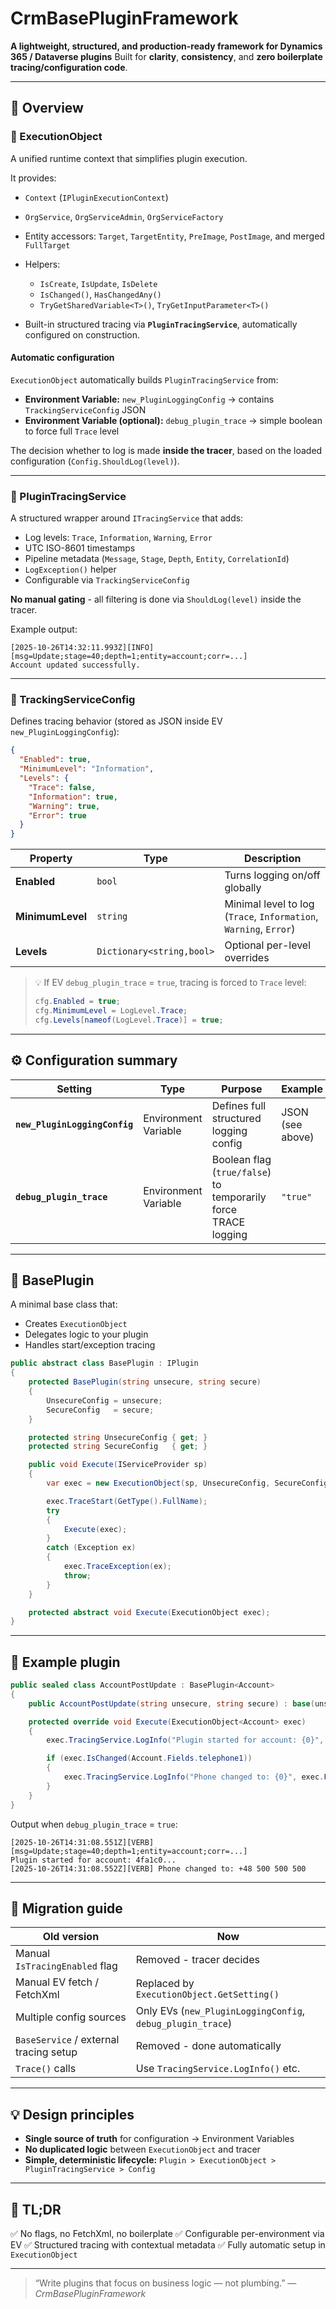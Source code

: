 # CrmBasePluginFramework

**A lightweight, structured, and production-ready framework for Dynamics 365 / Dataverse plugins**
Built for **clarity**, **consistency**, and **zero boilerplate tracing/configuration code**.

---

## 🚀 Overview

### 🔹 ExecutionObject

A unified runtime context that simplifies plugin execution.

It provides:

* `Context` (`IPluginExecutionContext`)
* `OrgService`, `OrgServiceAdmin`, `OrgServiceFactory`
* Entity accessors: `Target`, `TargetEntity`, `PreImage`, `PostImage`, and merged `FullTarget`
* Helpers:

  * `IsCreate`, `IsUpdate`, `IsDelete`
  * `IsChanged()`, `HasChangedAny()`
  * `TryGetSharedVariable<T>()`, `TryGetInputParameter<T>()`
* Built-in structured tracing via **`PluginTracingService`**, automatically configured on construction.

#### Automatic configuration

`ExecutionObject` automatically builds `PluginTracingService` from:

* **Environment Variable:** `new_PluginLoggingConfig` → contains `TrackingServiceConfig` JSON
* **Environment Variable (optional):** `debug_plugin_trace` → simple boolean to force full `Trace` level

The decision whether to log is made **inside the tracer**, based on the loaded configuration (`Config.ShouldLog(level)`).

---

### 🔹 PluginTracingService

A structured wrapper around `ITracingService` that adds:

* Log levels: `Trace`, `Information`, `Warning`, `Error`
* UTC ISO-8601 timestamps
* Pipeline metadata (`Message`, `Stage`, `Depth`, `Entity`, `CorrelationId`)
* `LogException()` helper
* Configurable via `TrackingServiceConfig`

**No manual gating** - all filtering is done via `ShouldLog(level)` inside the tracer.

Example output:

```
[2025-10-26T14:32:11.993Z][INFO][msg=Update;stage=40;depth=1;entity=account;corr=...]
Account updated successfully.
```

---

### 🔹 TrackingServiceConfig

Defines tracing behavior (stored as JSON inside EV `new_PluginLoggingConfig`):

```json
{
  "Enabled": true,
  "MinimumLevel": "Information",
  "Levels": {
    "Trace": false,
    "Information": true,
    "Warning": true,
    "Error": true
  }
}
```

| Property         | Type                      | Description                                                       |
| ---------------- | ------------------------- | ----------------------------------------------------------------- |
| **Enabled**      | `bool`                    | Turns logging on/off globally                                     |
| **MinimumLevel** | `string`                  | Minimal level to log (`Trace`, `Information`, `Warning`, `Error`) |
| **Levels**       | `Dictionary<string,bool>` | Optional per-level overrides                                      |

> 💡 If EV `debug_plugin_trace` = `true`, tracing is forced to `Trace` level:
>
> ```csharp
> cfg.Enabled = true;
> cfg.MinimumLevel = LogLevel.Trace;
> cfg.Levels[nameof(LogLevel.Trace)] = true;
> ```

---

## ⚙️ Configuration summary

| Setting                       | Type                 | Purpose                                                        | Example          |
| ----------------------------- | -------------------- | -------------------------------------------------------------- | ---------------- |
| **`new_PluginLoggingConfig`** | Environment Variable | Defines full structured logging config                         | JSON (see above) |
| **`debug_plugin_trace`**      | Environment Variable | Boolean flag (`true/false`) to temporarily force TRACE logging | `"true"`         |

---

## 🧱 BasePlugin

A minimal base class that:

* Creates `ExecutionObject`
* Delegates logic to your plugin
* Handles start/exception tracing

```csharp
public abstract class BasePlugin : IPlugin
{
    protected BasePlugin(string unsecure, string secure)
    {
        UnsecureConfig = unsecure;
        SecureConfig   = secure;
    }

    protected string UnsecureConfig { get; }
    protected string SecureConfig   { get; }

    public void Execute(IServiceProvider sp)
    {
        var exec = new ExecutionObject(sp, UnsecureConfig, SecureConfig);

        exec.TraceStart(GetType().FullName);
        try
        {
            Execute(exec);
        }
        catch (Exception ex)
        {
            exec.TraceException(ex);
            throw;
        }
    }

    protected abstract void Execute(ExecutionObject exec);
}
```

---

## 🧩 Example plugin

```csharp
public sealed class AccountPostUpdate : BasePlugin<Account>
{
    public AccountPostUpdate(string unsecure, string secure) : base(unsecure, secure) { }

    protected override void Execute(ExecutionObject<Account> exec)
    {
        exec.TracingService.LogInfo("Plugin started for account: {0}", exec.FullTargetEntity.Id);

        if (exec.IsChanged(Account.Fields.telephone1))
        {
            exec.TracingService.LogInfo("Phone changed to: {0}", exec.FullTargetEntity.telephone1);
        }
    }
}
```

Output when `debug_plugin_trace` = `true`:

```
[2025-10-26T14:31:08.551Z][VERB][msg=Update;stage=40;depth=1;entity=account;corr=...] 
Plugin started for account: 4fa1c0...
[2025-10-26T14:31:08.552Z][VERB] Phone changed to: +48 500 500 500
```

---

## 🧭 Migration guide

| Old version                            | Now                                                        |
| -------------------------------------- | ---------------------------------------------------------- |
| Manual `IsTracingEnabled` flag         | Removed - tracer decides                                   |
| Manual EV fetch / FetchXml             | Replaced by `ExecutionObject.GetSetting()`                 |
| Multiple config sources                | Only EVs (`new_PluginLoggingConfig`, `debug_plugin_trace`) |
| `BaseService` / external tracing setup | Removed - done automatically                               |
| `Trace()` calls                        | Use `TracingService.LogInfo()` etc.                        |

---

## 💡 Design principles

* **Single source of truth** for configuration → Environment Variables
* **No duplicated logic** between `ExecutionObject` and tracer
* **Simple, deterministic lifecycle:**
  `Plugin > ExecutionObject > PluginTracingService > Config`

---

## 🧠 TL;DR

✅ No flags, no FetchXml, no boilerplate
✅ Configurable per-environment via EV
✅ Structured tracing with contextual metadata
✅ Fully automatic setup in `ExecutionObject`

---

> “Write plugins that focus on business logic — not plumbing.”
> — *CrmBasePluginFramework*

